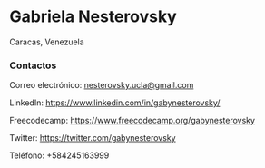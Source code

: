 # Gabriela Nesterovsky
Caracas, Venezuela

### Contactos

Correo electrónico: nesterovsky.ucla@gmail.com

LinkedIn: https://www.linkedin.com/in/gabynesterovsky/

Freecodecamp: https://www.freecodecamp.org/gabynesterovsky

Twitter: https://twitter.com/gabynesterovsky

Teléfono: +584245163999
